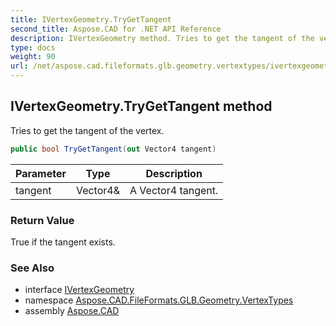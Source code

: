 ```yaml
---
title: IVertexGeometry.TryGetTangent
second_title: Aspose.CAD for .NET API Reference
description: IVertexGeometry method. Tries to get the tangent of the vertex
type: docs
weight: 90
url: /net/aspose.cad.fileformats.glb.geometry.vertextypes/ivertexgeometry/trygettangent/
---
```

## IVertexGeometry.TryGetTangent method

Tries to get the tangent of the vertex.

```csharp
public bool TryGetTangent(out Vector4 tangent)
```

| Parameter | Type | Description |
| --- | --- | --- |
| tangent | Vector4& | A Vector4 tangent. |

### Return Value

True if the tangent exists.

### See Also

* interface [IVertexGeometry](../)
* namespace [Aspose.CAD.FileFormats.GLB.Geometry.VertexTypes](../../ivertexgeometry/)
* assembly [Aspose.CAD](../../../)



